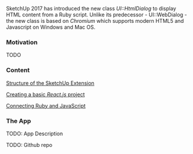 SketchUp 2017 has introduced the new class *UI::HtmlDialog* to display HTML content from a Ruby script. Unlike its predecessor - UI::WebDialog - the new class is based on *Chromium* which supports modern HTML5 and Javascript on Windows and Mac OS.

### Motivation

TODO

### Content

[Structure of the SketchUp Extension](./structure.md)

[Creating a basic *React.js* project](./create_react_app.md)

[Connecting Ruby and JavaScript](./connect_ruby_with_js.md)

### The App

TODO: App Description

TODO: Github repo

